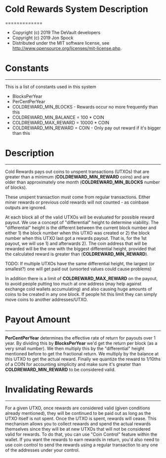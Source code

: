 # Cold Rewards System Description

=============

- Copyright (c) 2019 The DeVault developers
- Copyright (c) 2019 Jon Spock
- Distributed under the MIT software license, see http://www.opensource.org/licenses/mit-license.php.



# Constants
---------------------

This is a list of constants used in this system

* BlocksPerYear
* PerCentPerYear 
* COLDREWARD_MIN_BLOCKS  - Rewards occur no more frequently than this
* COLDREWARD_MIN_BALANCE = 100 * COIN
* COLDREWARD_MAX_REWARD = 10000 * COIN
* COLDREWARD_MIN_REWARD =  COIN  - Only pay out reward if it's bigger than this

# Description
---------------------

Cold Rewards pays out coins to unspent transactions (UTXOs) that are greater than a minimum (**COLDREWARD_MIN_REWARD** coins) and are older than approximately one month (**COLDREWARD_MIN_BLOCKS** number of blocks).

These unspent transaction must come from regular transactions. Either miner rewards or previous cold rewards will not counted - as coinbase outputs are ignored.

At each block all of the valid UTXOs will be evaluated for possible reward payout. We use a concept of "differential" height to determine viability. The "differential" height is the different between the current block number and either 1) the block number when this UTXO was created or 2) the block number when this UTXO last got a rewards payout. That is, for the 1st payout, we will use 1) and afterwards 2). The coin address that will be rewarded will be the one with the biggest differential height, provided that the calculated reward is greater than (**COLDREWARD_MIN_REWARD**).

TODO: If multiple UTXOs have the same differential height, the largest (or smallest?) one will get paid out (unsorted values could cause problems)

In addition there is a limit of **COLDREWARD_MAX_REWARD** on the payout, to avoid people putting too much at one address (may help against exchange cold wallets accumulating) and also causing huge amounts of coins to be created in any one block. If people hit this limit they can simply move coins to another addresses/UTXO.

# Payout Amount
---------------------

**PerCentPerYear** determines the effective rate of return for payouts over 1 year. By dividing this by **BlocksPerYear** we'd get the return per block (as a very small number). We then multiply this by the "differential" height mentioned before to get the fractional return. We multiply by the balance at this UTXO to get the actual reward. Finally we quantize the reward to 1/10ths of a COIN for accounting simplicity and make sure it's greater than **COLDREWARD_MIN_REWARD** to be considered valid.

# Invalidating Rewards
---------------------

For a given UTXO, once rewards are considered valid (given conditions already mentioned), they will be continued to be paid out as long as the UTXO itself is not spent. Once the UTXO is spent, rewards will cease.
This mechanism allows you to collect rewards and spend the actual rewards themselves since they will be at new UTXOs that will not be considered valid for rewards. To do that, you can use "Coin Control" feature within the wallet. If you want the rewards to earn rewards in return, you'd also need to use coin control to send the rewards using a regular transaction to any one of the addresses under your control.











